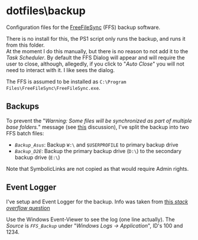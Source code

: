 # dotfiles\backup

Configuration files for the [FreeFileSync](https://freefilesync.org/) (FFS) backup software.

There is no install for this, the PS1 script only runs the backup, and runs it from this folder.  
At the moment I do this manually, but there is no reason to not add it to the _Task Scheduler_.  By default the FFS Dialog will appear and will require the user to close, although, allegedly, if you click to "_Auto Close_" you will not need to interact with it. I like sees the dialog.

The FFS is assumed to be installed as `C:\Program Files\FreeFileSync\FreeFileSync.exe`.

## Backups

To prevent the "_Warning: Some files will be synchronized as part of multiple base folders._" message (see [this](https://freefilesync.org/forum/viewtopic.php?t=4318) discussion), I've split the backup into two FFS batch files:

- _`Backup_Asus`_: Backup `W:\` and `$USERPROFILE` to primary backup drive
- _`Backup_D2E`_: Backup the primary backup drive (`D:\`) to the secondary backup drive (`E:\`)

Note that SymbolicLinks are not copied as that would require Admin rights.

## Event Logger

I've setup and Event Logger for the backup. Info was taken from [this _stack overflow_ question](https://stackoverflow.com/questions/286060/what-do-i-need-to-change-to-allow-my-iis7-asp-net-3-5-application-to-create-an-e/7848414#7848414)

Use the Windows Event-Viewer to see the log (one line actually). The _Source_ is _`FFS_Backup`_ under "_Windows Logs -> Application_", ID's 100 and 1234.
